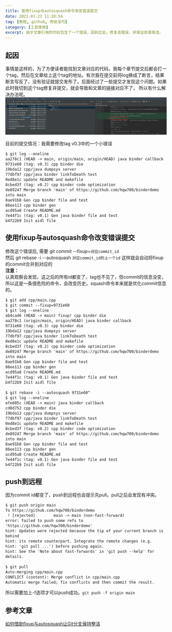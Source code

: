 ```yaml
---
title: 使用fixup与autosquash命令改变错误提交
date: 2021-01-23 11:28:54
tag: [教程, github, 奇技淫巧]
category: [工具使用]
excerpt: 由于文章引用的代码包含了一个错误，回到过去，修复该错误，并保证目录简洁。
---
```


## 起因
事情是这样的，为了方便读者能找到文章对应的代码，我每个章节提交后都会打一个tag，然后在文章给上这个tag的地址。有次我在提交前将log换成了断言，结果断言写反了，没有验证就提交发布了。后面经过了一些提交才发现这个问题。如果此时我切到这个tag修复并提交，就会导致和文章的链接对应不了， 所以有什么解决办法呢。
![](/img/blog/wrong_commit.png) 

目前的提交情况：我需要修改tag v0.3中的一个小错误
``` console
$ git log --oneline
aa278c1 (HEAD -> main, origin/main, origin/HEAD) java binder callback
9731e60 (tag: v0.3) cpp binder die
19bda12 cpp/java dumpsys server
77dbf97 cpp/java binder linkToDeath test
0ed8e1c update README and makefile
8cbed3f (tag: v0.2) cpp binder code optimization
de89247 Merge branch 'main' of https://github.com/hqw700/binderdemo into main
8ae91b8 Gen cpp binder file and test
86ee113 cpp binder gen
acd95a8 Create README.md
7e44f1c (tag: v0.1) Gen java binder file and test
b4f22b9 Init aidl file
```

## 使用fixup与autosquash命令改变错误提交
修改这个错误后, 需要 git commit --fixup=`对应commit_id`   
然后 git rebase -i --autosquash `对应commit_id的上一个id`
这样就会自动将fixup的commit合并到对应的  
**注意：**  
认真观察会发现，这之后的所有id都变了，tag也不见了，但commit的信息没变，所以这是一条很危险的命令，会改变历史。squash命令本来就是优化commit信息的。
``` console
$ git add cpp/main.cpp
$ git commit --fixup=9731e60
$ git log --oneline
ab4ca46 (HEAD -> main) fixup! cpp binder die
aa278c1 (origin/main, origin/HEAD) java binder callback
9731e60 (tag: v0.3) cpp binder die
19bda12 cpp/java dumpsys server
77dbf97 cpp/java binder linkToDeath test
0ed8e1c update README and makefile
8cbed3f (tag: v0.2) cpp binder code optimization
de89247 Merge branch 'main' of https://github.com/hqw700/binderdemo into main
8ae91b8 Gen cpp binder file and test
86ee113 cpp binder gen
acd95a8 Create README.md
7e44f1c (tag: v0.1) Gen java binder file and test
b4f22b9 Init aidl file

$ git rebase -i --autosquash 9731e60^
$ git log --oneline
efe605c (HEAD -> main) java binder callback
cd0d752 cpp binder die
19bda12 cpp/java dumpsys server
77dbf97 cpp/java binder linkToDeath test
0ed8e1c update README and makefile
8cbed3f (tag: v0.2) cpp binder code optimization
de89247 Merge branch 'main' of https://github.com/hqw700/binderdemo into main
8ae91b8 Gen cpp binder file and test
86ee113 cpp binder gen
acd95a8 Create README.md
7e44f1c (tag: v0.1) Gen java binder file and test
b4f22b9 Init aidl file
```

## push到远程
因为commit id都变了，push到远程也会提示先pull。pull之后会发现有冲突。
``` console
$ git push origin main
To https://github.com/hqw700/binderdemo
 ! [rejected]        main -> main (non-fast-forward)
error: failed to push some refs to 'https://github.com/hqw700/binderdemo'
hint: Updates were rejected because the tip of your current branch is behind
hint: its remote counterpart. Integrate the remote changes (e.g.
hint: 'git pull ...') before pushing again.
hint: See the 'Note about fast-forwards' in 'git push --help' for details.

$ git pull
Auto-merging cpp/main.cpp
CONFLICT (content): Merge conflict in cpp/main.cpp
Automatic merge failed; fix conflicts and then commit the result.
```
所以需要加上-f选项才可以push成功。`git push -f origin main`

## 参考文章
[如何借助fixup与autosquash让Git分支保持整洁](http://lazybios.com/2017/01/git-tip-keep-your-branch-clean-with-fixup-and-autosquash/)
